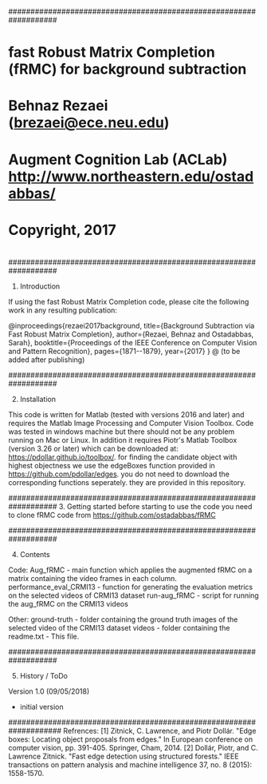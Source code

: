 ###################################################################                                                 
#    fast Robust Matrix Completion (fRMC) for background subtraction                             
#
#    Behnaz Rezaei (brezaei@ece.neu.edu)
#    Augment Cognition Lab (ACLab) http://www.northeastern.edu/ostadabbas/
#    Copyright, 2017                        
#                                                     
###################################################################

1. Introduction

If using the fast Robust Matrix Completion code, please cite the following work in any resulting publication: 

@inproceedings{rezaei2017background,
  title={Background Subtraction via Fast Robust Matrix Completion},
  author={Rezaei, Behnaz and Ostadabbas, Sarah},
  booktitle={Proceedings of the IEEE Conference on Computer Vision and Pattern Recognition},
  pages={1871--1879},
  year={2017}
}
@ (to be added after publishing)

###################################################################

2. Installation

This code is written for Matlab (tested with versions 2016 and later) and requires the Matlab Image Processing and Computer Vision Toolbox.
Code was tested in windows machine but there should not be any problem running on Mac or Linux.
In addition it requires Piotr's Matlab Toolbox (version 3.26 or later) which can be downloaded at: https://pdollar.github.io/toolbox/.
for finding the candidate object with highest objectness we use the edgeBoxes function provided in https://github.com/pdollar/edges.
you do not need to download the corresponding functions seperately. they are provided in this repository.


###################################################################
3. Getting started
before starting to use the code you need to clone fRMC code from https://github.com/ostadabbas/fRMC

###################################################################

4. Contents

Code:
   Aug_fRMC	- main function which applies the augmented fRMC on a matrix containing the video frames in each column.
   performance_eval_CRMI13      	- function for generating the evaluation metrics on the selected videos of CRMI13 dataset
   run-aug_fRMC              - script for running the aug_fRMC on the CRMI13 videos

Other:
	ground-truth    - folder containing the ground truth images of the selected video of the CRMI13 dataset
	videos          - folder containing the 
    readme.txt  	- This file.

###################################################################

5. History / ToDo

Version 1.0 (09/05/2018)
 - initial version

####################################################################
Refrences:
[1] Zitnick, C. Lawrence, and Piotr Dollár. "Edge boxes: Locating object proposals from edges." In European conference on computer vision, pp. 391-405. Springer, Cham, 2014.
[2] Dollár, Piotr, and C. Lawrence Zitnick. "Fast edge detection using structured forests." IEEE transactions on pattern analysis and machine intelligence 37, no. 8 (2015): 1558-1570.

